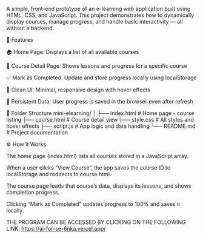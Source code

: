 A simple, front-end prototype of an e-learning web application built using HTML, CSS, and JavaScript. This project demonstrates how to dynamically display courses, manage progress, and handle basic interactivity — all without a backend.

🌟 Features

🏠 Home Page: Displays a list of all available courses

📘 Course Detail Page: Shows lessons and progress for a specific course

✅ Mark as Completed: Update and store progress locally using localStorage

🎨 Clean UI: Minimal, responsive design with hover effects

💾 Persistent Data: User progress is saved in the browser even after refresh

🧱 Folder Structure
mini-elearning/
│
├── index.html        # Home page - course listing
├── course.html       # Course detail view
├── style.css         # All styles and hover effects
├── script.js         # App logic and data handling
└── README.md         # Project documentation

⚙️ How It Works

The home page (index.html) lists all courses stored in a JavaScript array.

When a user clicks “View Course”, the app saves the course ID to localStorage and redirects to course.html.

The course page loads that course’s data, displays its lessons, and shows completion progress.

Clicking “Mark as Completed” updates progress to 100% and saves it locally.

  THE PROGRAM CAN BE ACCESSED BY CLICKING ON THE FOLLOWING LINK:
  https://ai-for-se-6nka.vercel.app/
  


